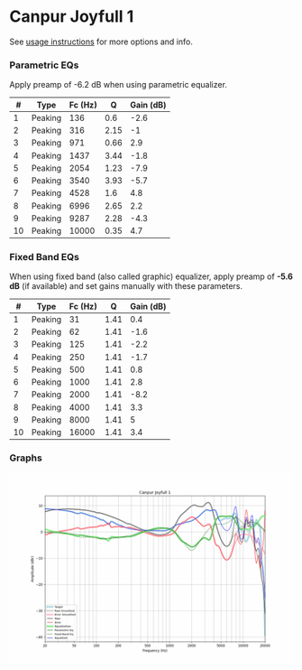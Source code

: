 # Canpur Joyfull 1
See [usage instructions](https://github.com/jaakkopasanen/AutoEq#usage) for more options and info.

### Parametric EQs
Apply preamp of -6.2 dB when using parametric equalizer.

|   # | Type    |   Fc (Hz) |    Q |   Gain (dB) |
|-----|---------|-----------|------|-------------|
|   1 | Peaking |       136 | 0.6  |        -2.6 |
|   2 | Peaking |       316 | 2.15 |        -1   |
|   3 | Peaking |       971 | 0.66 |         2.9 |
|   4 | Peaking |      1437 | 3.44 |        -1.8 |
|   5 | Peaking |      2054 | 1.23 |        -7.9 |
|   6 | Peaking |      3540 | 3.93 |        -5.7 |
|   7 | Peaking |      4528 | 1.6  |         4.8 |
|   8 | Peaking |      6996 | 2.65 |         2.2 |
|   9 | Peaking |      9287 | 2.28 |        -4.3 |
|  10 | Peaking |     10000 | 0.35 |         4.7 |

### Fixed Band EQs
When using fixed band (also called graphic) equalizer, apply preamp of **-5.6 dB** (if available) and set gains manually with these parameters.

|   # | Type    |   Fc (Hz) |    Q |   Gain (dB) |
|-----|---------|-----------|------|-------------|
|   1 | Peaking |        31 | 1.41 |         0.4 |
|   2 | Peaking |        62 | 1.41 |        -1.6 |
|   3 | Peaking |       125 | 1.41 |        -2.2 |
|   4 | Peaking |       250 | 1.41 |        -1.7 |
|   5 | Peaking |       500 | 1.41 |         0.8 |
|   6 | Peaking |      1000 | 1.41 |         2.8 |
|   7 | Peaking |      2000 | 1.41 |        -8.2 |
|   8 | Peaking |      4000 | 1.41 |         3.3 |
|   9 | Peaking |      8000 | 1.41 |         5   |
|  10 | Peaking |     16000 | 1.41 |         3.4 |

### Graphs
![](./Canpur%20Joyfull%201.png)
